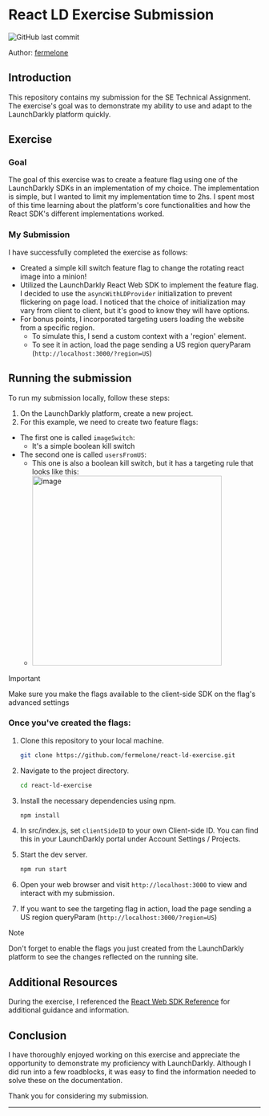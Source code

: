 # React LD Exercise Submission

![GitHub last commit](https://img.shields.io/github/last-commit/fermelone/react-ld-exercise)

Author: [fermelone](https://github.com/fermelone)

## Introduction

This repository contains my submission for the SE Technical Assignment. The exercise's goal was to demonstrate my ability to use and adapt to the LaunchDarkly platform quickly.

## Exercise

### Goal

The goal of this exercise was to create a feature flag using one of the LaunchDarkly SDKs in an implementation of my choice. The implementation is simple, but I wanted to limit my implementation time to 2hs. I spent most of this time learning about the platform's core functionalities and how the React SDK's different implementations worked.

### My Submission

I have successfully completed the exercise as follows:

- Created a simple kill switch feature flag to change the rotating react image into a minion!
- Utilized the LaunchDarkly React Web SDK to implement the feature flag. I decided to use the `asyncWithLDProvider` initialization to prevent flickering on page load. I noticed that the choice of initialization may vary from client to client, but it's good to know they will have options.
- For bonus points, I incorporated targeting users loading the website from a specific region.
  - To simulate this, I send a custom context with a 'region' element.
  - To see it in action, load the page sending a US region queryParam (`http://localhost:3000/?region=US`)
 
## Running the submission

To run my submission locally, follow these steps:

1. On the LaunchDarkly platform, create a new project.
2. For this example, we need to create two feature flags:  
  - The first one is called `imageSwitch`:
    - It's a simple boolean kill switch 
  - The second one is called `usersFromUS`:
    - This one is also a boolean kill switch, but it has a targeting rule that looks like this:
    - <img width="378" alt="image" src="https://github.com/fermelone/react-ld-exercise/assets/16138087/f257bb54-3b5c-4dd6-b11b-b0e01b6f6df3">

> [!IMPORTANT]  
> Make sure you make the flags available to the client-side SDK on the flag's advanced settings

### Once you've created the flags:

1. Clone this repository to your local machine.

   ```bash
   git clone https://github.com/fermelone/react-ld-exercise.git
   ```

2. Navigate to the project directory.

   ```bash
   cd react-ld-exercise
   ```

3. Install the necessary dependencies using npm.

   ```bash
   npm install
   ```

4. In src/index.js, set `clientSideID` to your own Client-side ID. You can find this in your LaunchDarkly portal under Account Settings / Projects.
  
5. Start the dev server.

   ```bash
   npm run start
   ```

5. Open your web browser and visit `http://localhost:3000` to view and interact with my submission.
6. If you want to see the targeting flag in action, load the page sending a US region queryParam (`http://localhost:3000/?region=US`)

> [!NOTE]  
> Don't forget to enable the flags you just created from the LaunchDarkly platform to see the changes reflected on the running site.

## Additional Resources

During the exercise, I referenced the [React Web SDK Reference](https://docs.launchdarkly.com/sdk/client-side/react/react-web) for additional guidance and information.

## Conclusion

I have thoroughly enjoyed working on this exercise and appreciate the opportunity to demonstrate my proficiency with LaunchDarkly.
Although I did run into a few roadblocks, it was easy to find the information needed to solve these on the documentation.

Thank you for considering my submission.

---
